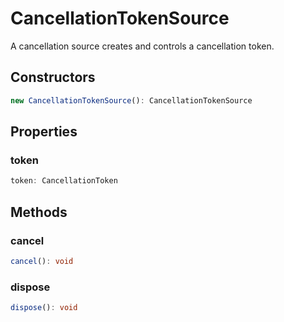 # CancellationTokenSource

A cancellation source creates and controls a cancellation token.

## Constructors

```typescript
new CancellationTokenSource(): CancellationTokenSource
```

## Properties

### token

```typescript
token: CancellationToken
```

## Methods

### cancel

```typescript
cancel(): void
```

### dispose

```typescript
dispose(): void
```

